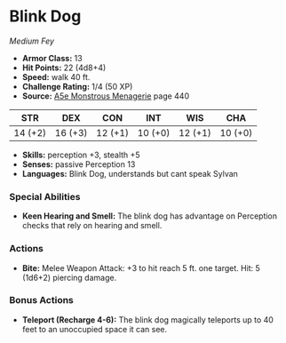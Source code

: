 # Blink Dog

*Medium* *Fey*

- **Armor Class:** 13
- **Hit Points:** 22 (4d8+4)
- **Speed:** walk 40 ft.
- **Challenge Rating:** 1/4 (50 XP)
- **Source:** [A5e Monstrous Menagerie](https://enpublishingrpg.com/products/level-up-monstrous-menagerie-a5e) page 440

| STR | DEX | CON | INT | WIS | CHA |
| --- | --- | --- | --- | --- | --- |
| 14 (+2) | 16 (+3) | 12 (+1) | 10 (+0) | 12 (+1) | 10 (+0) |

- **Skills:** perception +3, stealth +5
- **Senses:** passive Perception 13
- **Languages:** Blink Dog, understands but cant speak Sylvan
### Special Abilities
- **Keen Hearing and Smell:** The blink dog has advantage on Perception checks that rely on hearing and smell.
### Actions
- **Bite:** Melee Weapon Attack: +3 to hit  reach 5 ft.  one target. Hit: 5 (1d6+2) piercing damage.
### Bonus Actions
- **Teleport (Recharge 4-6):** The blink dog magically teleports up to 40 feet to an unoccupied space it can see.



